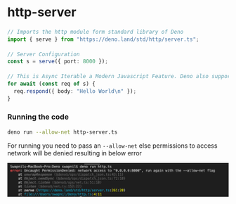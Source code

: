 # http-server

```ts
// Imports the http module form standard library of Deno
import { serve } from "https://deno.land/std/http/server.ts";

// Server Configuration
const s = serve({ port: 8000 });

// This is Async Iterable a Modern Javascript Feature. Deno also supports promises & top-level Await
for await (const req of s) {
  req.respond({ body: "Hello World\n" });
}
```

### Running the code

```sh
deno run --allow-net http-server.ts
```

For running you need to pass an `--allow-net` else permissions to access network will be denied resulting in below error

![Permission denied to access network output](./http-server-error.png)

